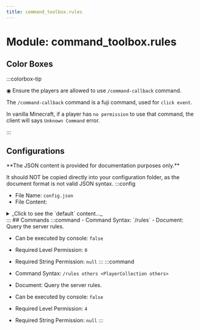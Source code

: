 ```yaml
---
title: command_toolbox.rules
---
```



# Module: command_toolbox.rules

## Color Boxes

:::colorbox-tip

  ◉ Ensure the players are allowed to use `/command-callback` command.
  
  The `/command-callback` command is a fuji command, used for `click event`.
  
  In vanilla Minecraft, if a player has `no permission` to use that command, the client will says `Unknown Command` error.


:::

## Configurations
<Admonition type="warning" icon="" title="">
**The JSON content is provided for documentation purposes only.**

It should NOT be copied directly into your configuration folder, as the document format is not valid JSON syntax.
</Admonition>
:::config
- File Name: `config.json`
- File Content: 
<details>

<summary>_Click to see the `default` content..._</summary>

```json showLineNumbers title="config/fuji/modules/command_toolbox/rules/config.json"
{
  "rules": "<blue>===== custom text =====\nHello <orange>%player:name%</orange>, you are in <orange>%world:name%</orange> now.\n<hover:show_text:'you see me!'>Hover me</hover>\n<click:run_command:'/back'>click me to run `/back` command</click>\n<newpage><blue>This is the second page!\n<click:suggest_command:'/back'>click me to suggest /back command (This doesn't work inside a book)</click>\n<insert:'hello'>shift + click me to insert \"hello\" (This doesn't work inside a book)</insert>\n<click:open_url:'https://placeholders.pb4.eu/user/text-format/'>click me to open the url</click>\n<newpage>This is the third page!\n<bold><click:change_page:'1'>click me to the first page</click></bold>\n<orange>You can press `<keybind:'key.jump'>` key to jump!</orange>\n<gradient:red:green:blue>This is gradient text.</gradient>\n<rb>The rainbow text</rb>\n<newpage>The end.\n"
}
```
</details>
:::
## Commands
:::command
- Command Syntax: `/rules`
- Document:   Query the server rules.


- Can be executed by console: `false`
- Required Level Permission: `0`
- Required String Permission: `null`
:::
:::command
- Command Syntax: `/rules others <PlayerCollection others>`
- Document:   Query the server rules.


- Can be executed by console: `false`
- Required Level Permission: `4`
- Required String Permission: `null`
:::
